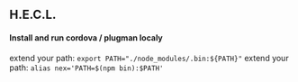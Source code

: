## H.E.C.L.

#### Install and run cordova / plugman localy
extend your path: `export PATH="./node_modules/.bin:${PATH}"`
extend your path: `alias nex='PATH=$(npm bin):$PATH'`